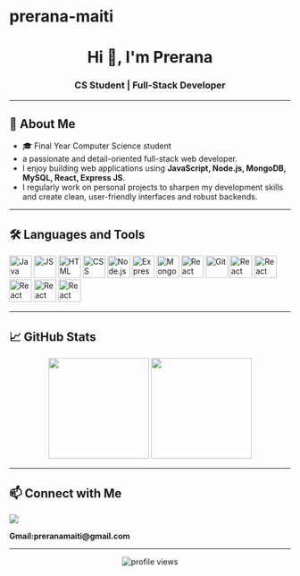 # prerana-maiti
<h1 align="center">Hi 👋, I'm Prerana</h1>
<h3 align="center">CS Student | Full-Stack Developer </h3>


---

## 🚀 About Me

- 🎓 Final Year Computer Science student
- a passionate and detail-oriented full-stack web developer.
- I enjoy building web applications using **JavaScript, Node.js, MongoDB, MySQL, React, Express JS**. 
- I regularly work on personal projects to sharpen my development skills and create clean, user-friendly interfaces and robust backends.

---

## 🛠️ Languages and Tools

<p align="left">
  <img src="https://cdn.jsdelivr.net/gh/devicons/devicon/icons/java/java-original.svg" alt="Java" width="40" height="40"/>
  <img src="https://cdn.jsdelivr.net/gh/devicons/devicon/icons/javascript/javascript-original.svg" alt="JS" width="40" height="40"/>
  <img src="https://cdn.jsdelivr.net/gh/devicons/devicon/icons/html5/html5-original.svg" alt="HTML" width="40" height="40"/>
  <img src="https://cdn.jsdelivr.net/gh/devicons/devicon/icons/css3/css3-original.svg" alt="CSS" width="40" height="40"/>
  <img src="https://cdn.jsdelivr.net/gh/devicons/devicon/icons/nodejs/nodejs-original.svg" alt="Node.js" width="40" height="40"/>
  <img src="https://cdn.jsdelivr.net/gh/devicons/devicon/icons/express/express-original.svg" alt="Express" width="40" height="40"/>
  <img src="https://cdn.jsdelivr.net/gh/devicons/devicon/icons/mongodb/mongodb-original.svg" alt="MongoDB" width="40" height="40"/>
  <img src="https://cdn.jsdelivr.net/gh/devicons/devicon/icons/mysql/mysql-original.svg" alt="React" width="40" height="40"/>
  <img src="https://cdn.jsdelivr.net/gh/devicons/devicon/icons/git/git-original.svg" alt="Git" width="40" height="40"/>
  <img src="https://cdn.jsdelivr.net/gh/devicons/devicon/icons/react/react-original.svg" alt="React" width="40" height="40"/>
  <img src="https://cdn.jsdelivr.net/gh/devicons/devicon/icons/spring/spring-original.svg" alt="React" width="40" height="40"/>
  <img src="https://cdn.jsdelivr.net/gh/devicons/devicon/icons/bootstrap/bootstrap-original.svg" alt="React" width="40" height="40"/>
  <img src="https://cdn.jsdelivr.net/gh/devicons/devicon/icons/aws/aws-original.svg" alt="React" width="40" height="40"/>
  <img src="https://cdn.jsdelivr.net/gh/devicons/devicon/icons/tailwindcss/tailwindcss-original.svg" alt="React" width="40" height="40"/>
  
</p>

---

## 📈 GitHub Stats

<p align="center">
  <img src="https://github-readme-stats.vercel.app/api?username=Prerana1050&show_icons=true&theme=github_dark" height="180"/>
  <img src="https://github-readme-stats.vercel.app/api/top-langs/?username=Prerana1050&layout=compact&theme=github_dark" height="180"/>
</p>

---

## 📫 Connect with Me

<p align="left">
  <a href="https://www.linkedin.com/in/prerana-maiti-73b242225/" target="_blank">
    <img src="https://img.shields.io/badge/LinkedIn-blue?logo=linkedin&style=for-the-badge" />
  </a>
  <p><b>Gmail:preranamaiti@gmail.com</b></p>
</p>

---

<p align="center">
  <img src="https://komarev.com/ghpvc/?username=Prerana1050&label=Profile%20views&color=0e75b6&style=flat" alt="profile views" />
</p>

